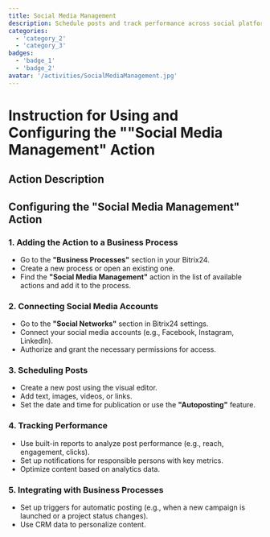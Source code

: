 ```yaml
---
title: Social Media Management
description: Schedule posts and track performance across social platforms.
categories: 
  - 'category_2'
  - 'category_3'
badges: 
  - 'badge_1'
  - 'badge_2'
avatar: '/activities/SocialMediaManagement.jpg'
---
```


# Instruction for Using and Configuring the ""Social Media Management" Action

## Action Description

## **Configuring the "Social Media Management" Action**

### 1. Adding the Action to a Business Process
- Go to the **"Business Processes"** section in your Bitrix24.
- Create a new process or open an existing one.
- Find the **"Social Media Management"** action in the list of available actions and add it to the process.

### 2. Connecting Social Media Accounts
- Go to the **"Social Networks"** section in Bitrix24 settings.
- Connect your social media accounts (e.g., Facebook, Instagram, LinkedIn).
- Authorize and grant the necessary permissions for access.

### 3. Scheduling Posts
- Create a new post using the visual editor.
- Add text, images, videos, or links.
- Set the date and time for publication or use the **"Autoposting"** feature.

### 4. Tracking Performance
- Use built-in reports to analyze post performance (e.g., reach, engagement, clicks).
- Set up notifications for responsible persons with key metrics.
- Optimize content based on analytics data.

### 5. Integrating with Business Processes
- Set up triggers for automatic posting (e.g., when a new campaign is launched or a project status changes).
- Use CRM data to personalize content.  
